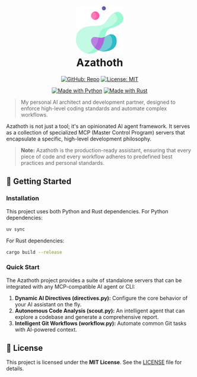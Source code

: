 <h1 align="center">
  <img src="assets/img/abstract-shape.png" alt="Azathoth Icon" width="128" height="128">
  <div align="center">Azathoth</div>
</h1>

<div align="center">

<!-- CORE BADGES -->
[![GitHub: Repo](https://img.shields.io/badge/GitHub-Azathoth-58A6FF?style=for-the-badge&logo=github)](https://github.com/Yrrrrrf/Azathoth)
[![License: MIT](https://img.shields.io/badge/License-MIT-yellow.svg?style=for-the-badge)](./LICENSE)

<!-- INFORMATIONAL BADGES -->
[![Made with Python](https://img.shields.io/badge/made%20with-Python-blue.svg?style=for-the-badge&logo=python)](https://www.python.org/)
[![Made with Rust](https://img.shields.io/badge/made%20with-Rust-orange.svg?style=for-the-badge&logo=rust)](https://www.rust-lang.org/)

</div>

> My personal AI architect and development partner, designed to enforce high-level coding standards and automate complex workflows.

Azathoth is not just a tool; it's an opinionated AI agent framework. It serves as a collection of specialized MCP (Master Control Program) servers that encapsulate a specific, high-level development philosophy.

> **Note:** Azathoth is the production-ready assistant, ensuring that every piece of code and every workflow adheres to predefined best practices and personal standards.

## 🚦 Getting Started

### Installation

This project uses both Python and Rust dependencies. For Python dependencies:

```sh
uv sync
```

For Rust dependencies:

```sh
cargo build --release
```

### Quick Start

The Azathoth project provides a suite of standalone servers that can be integrated with any MCP-compatible AI agent or CLI:

1. **Dynamic AI Directives (directives.py):** Configure the core behavior of your AI assistant on the fly.
2. **Autonomous Code Analysis (scout.py):** An intelligent agent that can explore a codebase and generate a comprehensive report.
3. **Intelligent Git Workflows (workflow.py):** Automate common Git tasks with AI-powered context.

## 📄 License

This project is licensed under the **MIT License**. See the [LICENSE](./LICENSE) file for details.